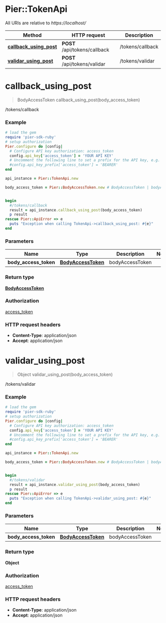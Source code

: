 # Pier::TokenApi

All URIs are relative to *https://localhost/*

Method | HTTP request | Description
------------- | ------------- | -------------
[**callback_using_post**](TokenApi.md#callback_using_post) | **POST** /api/tokens/callback | /tokens/callback
[**validar_using_post**](TokenApi.md#validar_using_post) | **POST** /api/tokens/validar | /tokens/validar


# **callback_using_post**
> BodyAccessToken callback_using_post(body_access_token)

/tokens/callback

### Example
```ruby
# load the gem
require 'pier-sdk-ruby'
# setup authorization 
Pier.configure do |config|
  # Configure API key authorization: access_token
  config.api_key['access_token'] = 'YOUR API KEY'
  # Uncomment the following line to set a prefix for the API key, e.g. 'BEARER' (defaults to nil)
  #config.api_key_prefix['access_token'] = 'BEARER'
end

api_instance = Pier::TokenApi.new

body_access_token = Pier::BodyAccessToken.new # BodyAccessToken | bodyAccessToken


begin
  #/tokens/callback
  result = api_instance.callback_using_post(body_access_token)
  p result
rescue Pier::ApiError => e
  puts "Exception when calling TokenApi->callback_using_post: #{e}"
end
```

### Parameters

Name | Type | Description  | Notes
------------- | ------------- | ------------- | -------------
 **body_access_token** | [**BodyAccessToken**](BodyAccessToken.md)| bodyAccessToken | 

### Return type

[**BodyAccessToken**](BodyAccessToken.md)

### Authorization

[access_token](../README.md#access_token)

### HTTP request headers

 - **Content-Type**: application/json
 - **Accept**: application/json



# **validar_using_post**
> Object validar_using_post(body_access_token)

/tokens/validar

### Example
```ruby
# load the gem
require 'pier-sdk-ruby'
# setup authorization 
Pier.configure do |config|
  # Configure API key authorization: access_token
  config.api_key['access_token'] = 'YOUR API KEY'
  # Uncomment the following line to set a prefix for the API key, e.g. 'BEARER' (defaults to nil)
  #config.api_key_prefix['access_token'] = 'BEARER'
end

api_instance = Pier::TokenApi.new

body_access_token = Pier::BodyAccessToken.new # BodyAccessToken | bodyAccessToken


begin
  #/tokens/validar
  result = api_instance.validar_using_post(body_access_token)
  p result
rescue Pier::ApiError => e
  puts "Exception when calling TokenApi->validar_using_post: #{e}"
end
```

### Parameters

Name | Type | Description  | Notes
------------- | ------------- | ------------- | -------------
 **body_access_token** | [**BodyAccessToken**](BodyAccessToken.md)| bodyAccessToken | 

### Return type

**Object**

### Authorization

[access_token](../README.md#access_token)

### HTTP request headers

 - **Content-Type**: application/json
 - **Accept**: application/json



